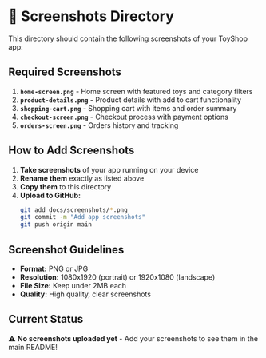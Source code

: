 # 📸 Screenshots Directory

This directory should contain the following screenshots of your ToyShop app:

## Required Screenshots

1. **`home-screen.png`** - Home screen with featured toys and category filters
2. **`product-details.png`** - Product details with add to cart functionality  
3. **`shopping-cart.png`** - Shopping cart with items and order summary
4. **`checkout-screen.png`** - Checkout process with payment options
5. **`orders-screen.png`** - Orders history and tracking

## How to Add Screenshots

1. **Take screenshots** of your app running on your device
2. **Rename them** exactly as listed above
3. **Copy them** to this directory
4. **Upload to GitHub:**
   ```bash
   git add docs/screenshots/*.png
   git commit -m "Add app screenshots"
   git push origin main
   ```

## Screenshot Guidelines

- **Format:** PNG or JPG
- **Resolution:** 1080x1920 (portrait) or 1920x1080 (landscape)
- **File Size:** Keep under 2MB each
- **Quality:** High quality, clear screenshots

## Current Status

⚠️ **No screenshots uploaded yet** - Add your screenshots to see them in the main README!
